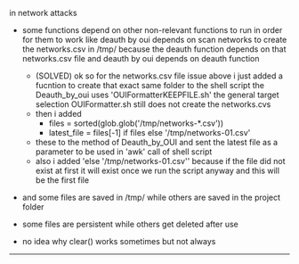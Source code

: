 in network attacks 

- some functions depend on other non-relevant functions to run in order for them to work  like deauth by oui depends on scan networks to create the networks.csv in /tmp/ because the deauth function depends on that networks.csv file and deauth by oui depends on deauth function
  - (SOLVED) ok so for the networks.csv file issue above i just added a fucntion to create that exact same folder to the shell script the Deauth_by_oui uses 'OUIFormatterKEEPFILE.sh' the general target selection OUIFormatter.sh still does not create the networks.cvs
  - then i added     
    - files = sorted(glob.glob('/tmp/networks-*.csv'))
    -   latest_file = files[-1] if files else '/tmp/networks-01.csv'
  - these to the method of Deauth_by_OUI and sent the latest file as a parameter to be used in 'awk' call of shell script 
  - also i added 'else '/tmp/networks-01.csv'' because if the file did not exist at first it will exist once we run the script anyway and this will be the first file 
- and some files are saved in /tmp/ while others are saved in the project folder


- some files are persistent while others get deleted after use


- no idea why clear() works sometimes but not always
---
